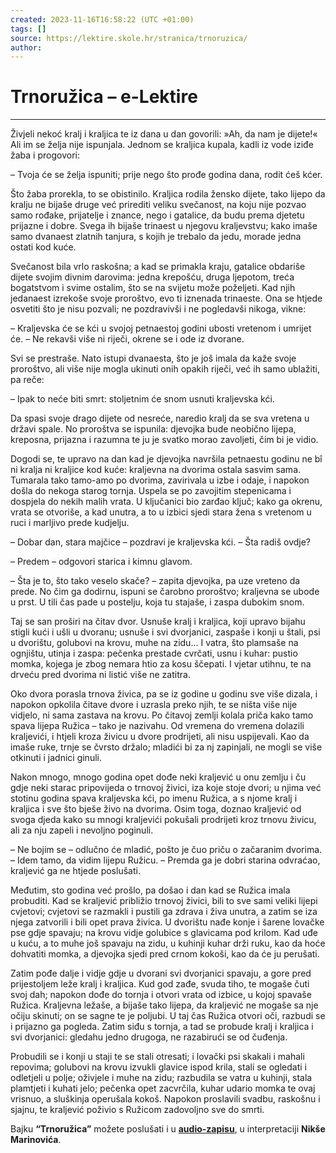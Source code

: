 ```yaml
---
created: 2023-11-16T16:58:22 (UTC +01:00)
tags: []
source: https://lektire.skole.hr/stranica/trnoruzica/
author: 
---
```


# Trnoružica – e-Lektire


---
Živjeli nekoć kralj i kraljica te iz dana u dan govorili: »Ah, da nam je dijete!« Ali im se želja nije ispunjala. Jednom se kraljica kupala, kadli iz vode iziđe žaba i progovori:

– Tvoja će se želja ispuniti; prije nego što prođe godina dana, rodit ćeš kćer.

Što žaba prorekla, to se obistinilo. Kraljica rodila žensko dijete, tako lijepo da kralju ne bijaše druge već prirediti veliku svečanost, na koju nije pozvao samo rođake, prijatelje i znance, nego i gatalice, da budu prema djetetu prijazne i dobre. Svega ih bijaše trinaest u njegovu kraljevstvu; kako imaše samo dvanaest zlatnih tanjura, s kojih je trebalo da jedu, morade jedna ostati kod kuće.

Svečanost bila vrlo raskošna; a kad se primakla kraju, gatalice obdariše dijete svojim divnim darovima: jedna krepošću, druga ljepotom, treća bogatstvom i svime ostalim, što se na svijetu može poželjeti. Kad njih jedanaest izrekoše svoje proroštvo, evo ti iznenada trinaeste. Ona se htjede osvetiti što je nisu pozvali; ne pozdravivši i ne pogledavši nikoga, vikne:

– Kraljevska će se kći u svojoj petnaestoj godini ubosti vretenom i umrijet će. – Ne rekavši više ni riječi, okrene se i ode iz dvorane.

Svi se prestraše. Nato istupi dvanaesta, što je još imala da kaže svoje proroštvo, ali više nije mogla ukinuti onih opakih riječi, već ih samo ublažiti, pa reče:

– Ipak to neće biti smrt: stoljetnim će snom usnuti kraljevska kći.

Da spasi svoje drago dijete od nesreće, naredio kralj da se sva vretena u državi spale. No proroštva se ispunila: djevojka bude neobično lijepa, kreposna, prijazna i razumna te ju je svatko morao zavoljeti, čim bi je vidio.

Dogodi se, te upravo na dan kad je djevojka navršila petnaestu godinu ne bî ni kralja ni kraljice kod kuće: kraljevna na dvorima ostala sasvim sama. Tumarala tako tamo-amo po dvorima, zavirivala u izbe i odaje, i napokon došla do nekoga starog tornja. Uspela se po zavojitim stepenicama i dospjela do nekih malih vrata. U ključanici bio zarđao ključ; kako ga okrenu, vrata se otvoriše, a kad unutra, a to u izbici sjedi stara žena s vretenom u ruci i marljivo prede kudjelju.

– Dobar dan, stara majčice – pozdravi je kraljevska kći. – Šta radiš ovdje?

– Predem – odgovori starica i kimnu glavom.

– Šta je to, što tako veselo skače? – zapita djevojka, pa uze vreteno da prede. No čim ga dodirnu, ispuni se čarobno proroštvo; kraljevna se ubode u prst. U tili čas pade u postelju, koja tu stajaše, i zaspa dubokim snom.

Taj se san proširi na čitav dvor. Usnuše kralj i kraljica, koji upravo bijahu stigli kući i ušli u dvoranu; usnuše i svi dvorjanici, zaspaše i konji u štali, psi u dvorištu, golubovi na krovu, muhe na zidu… I vatra, što plamsaše na ognjištu, utinja i zaspa: pečenka prestade cvrčati, usnu i kuhar: pustio momka, kojega je zbog nemara htio za kosu ščepati. I vjetar utihnu, te na drveću pred dvorima ni listić više ne zatitra.

Oko dvora porasla trnova živica, pa se iz godine u godinu sve više dizala, i napokon opkolila čitave dvore i uzrasla preko njih, te se ništa više nije vidjelo, ni sama zastava na krovu. Po čitavoj zemlji kolala priča kako tamo spava lijepa Ružica – tako je nazivahu. Od vremena do vremena dolazili kraljevići, i htjeli kroza živicu u dvore prodrijeti, ali nisu uspijevali. Kao da imaše ruke, trnje se čvrsto držalo; mladići bi za nj zapinjali, ne mogli se više otkinuti i jadnici ginuli.

Nakon mnogo, mnogo godina opet dođe neki kraljević u onu zemlju i ču gdje neki starac pripovijeda o trnovoj živici, iza koje stoje dvori; u njima već stotinu godina spava kraljevska kći, po imenu Ružica, a s njome kralj i kraljica i sve što bješe živo na dvorima. Osim toga, doznao kraljević od svoga djeda kako su mnogi kraljevići pokušali prodrijeti kroz trnovu živicu, ali za nju zapeli i nevoljno poginuli.

– Ne bojim se – odlučno će mladić, pošto je čuo priču o začaranim dvorima. – Idem tamo, da vidim lijepu Ružicu. – Premda ga je dobri starina odvraćao, kraljević ga ne htjede poslušati.

Međutim, sto godina već prošlo, pa došao i dan kad se Ružica imala probuditi. Kad se kraljević približio trnovoj živici, bili to sve sami veliki lijepi cvjetovi; cvjetovi se razmakli i pustili ga zdrava i živa unutra, a zatim se iza njega zatvorili i bili opet prava živica. U dvorištu nađe konje i šarene lovačke pse gdje spavaju; na krovu vidje golubice s glavicama pod krilom. Kad uđe u kuću, a to muhe još spavaju na zidu, u kuhinji kuhar drži ruku, kao da hoće dohvatiti momka, a djevojka sjedi pred crnom kokoši, kao da će ju perušati.

Zatim pođe dalje i vidje gdje u dvorani svi dvorjanici spavaju, a gore pred prijestoljem leže kralj i kraljica. Kud god zađe, svuda tiho, te mogaše čuti svoj dah; napokon dođe do tornja i otvori vrata od izbice, u kojoj spavaše Ružica. Kraljevna ležaše, a bijaše tako lijepa, da kraljević ne mogaše sa nje očiju skinuti; on se sagne te je poljubi. U taj čas Ružica otvori oči, razbudi se i prijazno ga pogleda. Zatim siđu s tornja, a tad se probude kralj i kraljica i svi dvorjanici: gledahu jedno drugoga, ne razabirući se od čuđenja.

Probudili se i konji u staji te se stali otresati; i lovački psi skakali i mahali repovima; golubovi na krovu izvukli glavice ispod krila, stali se ogledati i odletjeli u polje; oživjele i muhe na zidu; razbudila se vatra u kuhinji, stala plamtjeti i kuhati jelo; pečenka opet zacvrčila, kuhar udario momka te ovaj vrisnuo, a sluškinja operušala kokoš. Napokon proslavili svadbu, raskošnu i sjajnu, te kraljević poživio s Ružicom zadovoljno sve do smrti.

Bajku **“Trnoružica”** možete poslušati i u **[audio-zapisu](https://lektire.skole.hr/node/12321 "Bajke")**, u interpretaciji **Nikše Marinovića**.
